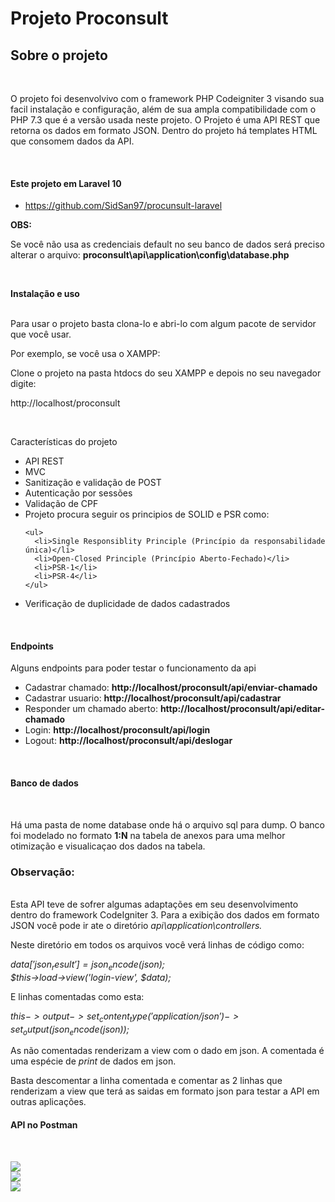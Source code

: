 # Projeto Proconsult

<h2>Sobre o projeto</h2>

<br>

<p>
  O projeto foi desenvolvivo com o framework PHP Codeigniter 3 visando sua facil instalação e configuração, além de sua ampla compatibilidade com o PHP 7.3 que é a versão usada neste
  projeto. O Projeto é uma API REST que retorna os dados em formato JSON. Dentro do projeto há templates HTML que consomem dados da API. 
</p>

<br> <h4>Este projeto em Laravel 10 </h4> 
 - https://github.com/SidSan97/procunsult-laravel

<strong>OBS: </strong> <br>

<span>Se você não usa as credenciais default no seu banco de dados será preciso alterar o arquivo: <strong> proconsult\api\application\config\database.php</strong></span>

<br>

<strong>Instalação e uso</strong>

<br>

<span>
  Para usar o projeto basta clona-lo e abri-lo com algum pacote de servidor que você usar. 

  Por exemplo, se você usa o XAMPP:

  Clone o projeto na pasta htdocs do seu XAMPP e depois no seu navegador digite:

  http://localhost/proconsult
</span>

<br>

<p>Características do projeto</p>

<ul>
  <li>API REST</li>
  <li>MVC</li>
  <li>Sanitização e validação de POST</li>
  <li>Autenticação por sessões</li>
  <li>Validação de CPF</li>
  <li>
    Projeto procura seguir os principios de SOLID e PSR como:

    <ul>
      <li>Single Responsiblity Principle (Princípio da responsabilidade única)</li>
      <li>Open-Closed Principle (Princípio Aberto-Fechado)</li>
      <li>PSR-1</li>
      <li>PSR-4</li>
    </ul>
  </li>
  <li>Verificação de duplicidade de dados cadastrados</li>
</ul>

<br>

<h4>Endpoints</h4>

<p>Alguns endpoints para poder testar o funcionamento da api</p>

<ul>
  <li> Cadastrar chamado: <strong> http://localhost/proconsult/api/enviar-chamado </strong></li>
  <li> Cadastrar usuario: <strong> http://localhost/proconsult/api/cadastrar </strong> </li>
  <li> Responder um chamado aberto: <strong> http://localhost/proconsult/api/editar-chamado </strong> </li>
  <li> Login: <strong> http://localhost/proconsult/api/login </strong> </li>
  <li> Logout: <strong>http://localhost/proconsult/api/deslogar</strong></li>
</ul>

<br>

<h4>Banco de dados</h4>

<br>

<p>
  Há uma pasta de nome database onde há o arquivo sql para dump. O banco foi modelado no formato <strong>1:N</strong>
  na tabela de anexos para uma melhor otimização e visualicaçao dos dados na tabela.
</p>

<h3><strong>Observação:</strong></h3> <br>

<span>
  Esta API teve de sofrer algumas adaptações em seu desenvolvimento dentro do framework
  CodeIgniter 3. Para a exibição dos dados em formato JSON você pode ir ate o diretório <i>api\application\controllers.</i> 
  
  Neste diretório em todos os arquivos você verá linhas de código como:

 <i>$data['json_result'] = json_encode($json);</i> <br>
 <i>$this->load->view('login-view', $data);</i> <br>

  E linhas comentadas como esta: <br>

  <i>$this->output->set_content_type('application/json')->set_output(json_encode($json));</i> <br>

  As não comentadas renderizam a view com o dado em json. A comentada é uma espécie de <i>print</i> de dados em json.

  Basta descomentar a linha comentada e comentar as 2 linhas que renderizam a view que terá as saidas 
  em formato json para testar a API em outras aplicações.
</span> <br>

<h4>API no Postman</h4> <br>

<img src="https://a.imagem.app/o3xWLT.png" widtth="834px"> <br>
<img src="https://a.imagem.app/o3xOev.png" widtth="834px"> <br>
<img src="https://a.imagem.app/o3xpy3.png" widtth="834px"> 

